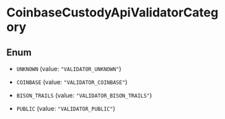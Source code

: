 
# CoinbaseCustodyApiValidatorCategory

## Enum


* `UNKNOWN` (value: `"VALIDATOR_UNKNOWN"`)

* `COINBASE` (value: `"VALIDATOR_COINBASE"`)

* `BISON_TRAILS` (value: `"VALIDATOR_BISON_TRAILS"`)

* `PUBLIC` (value: `"VALIDATOR_PUBLIC"`)



